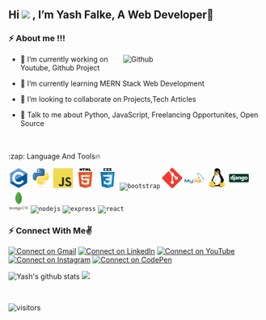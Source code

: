 ## Hi <img src="https://github.com/TheDudeThatCode/TheDudeThatCode/blob/master/Assets/Hi.gif" width="29px"> , I’m Yash Falke, A Web Developer🤎


### :zap: About me !!!
<img width="55%" align="right" alt="Github" src="https://raw.githubusercontent.com/onimur/.github/master/.resources/git-header.svg" />


- 🔭 I’m currently working on Youtube, Github Project

- 🌱 I’m currently learning MERN Stack Web Development

- 👯 I’m looking to collaborate on Projects,Tech Articles 

- 💬 Talk to me about Python, JavaScript, Freelancing Opportunites, Open Source 

<br/>
<br/>
:zap: Language And Tools🔥

<p align="left">
  <code><img src="https://github.com/AkashSingh3031/AkashSingh3031/blob/AkashSingh3031/images/c-original.svg" alt="C" width="40" height="40"/></code>
  <code><img src="https://github.com/AkashSingh3031/AkashSingh3031/blob/AkashSingh3031/images/python-original.svg" alt="python" width="40" height="40"/></code>  
  <code><img src="https://github.com/AkashSingh3031/AkashSingh3031/blob/AkashSingh3031/images/javascript-original.svg" alt="JavaScript" width="40" height="40"/></code>
  <code><img src="https://github.com/AkashSingh3031/AkashSingh3031/blob/AkashSingh3031/images/html5-original-wordmark.svg" alt="html5" height="40"/></code> 
  <code><img src="https://github.com/AkashSingh3031/AkashSingh3031/blob/AkashSingh3031/images/css3-original-wordmark.svg" alt="css3" height="40"/></code>
   <code><img src="https://github.com/tkswann2/tech-logos/blob/master/bootstrap.png" alt="bootstrap" width="40" height="40"/></code> 
  <code><img src="https://github.com/AkashSingh3031/AkashSingh3031/blob/AkashSingh3031/images/git-scm-icon.svg" alt="git" width="40" height="40"/></code> 
  <code><img src="https://github.com/AkashSingh3031/AkashSingh3031/blob/AkashSingh3031/images/mysql-original-wordmark.svg" alt="mysql" width="40" height="40"/></code>
  <code><img src="https://github.com/AkashSingh3031/AkashSingh3031/blob/AkashSingh3031/images/linux-original.svg" alt="Linux" width="40" height="40"/></code>
  <code><img src="https://github.com/AkashSingh3031/AkashSingh3031/blob/AkashSingh3031/images/django-original.svg" alt="Django" width="40" height="40"/></code>
  <code><img src="https://github.com/AkashSingh3031/AkashSingh3031/blob/AkashSingh3031/images/mongodb-original-wordmark.svg" alt="mongodb" width="40" height="40"/></code>
<code><img src="https://upload.wikimedia.org/wikipedia/commons/thumb/d/d9/Node.js_logo.svg/1200px-Node.js_logo.svg.png" alt="nodejs" width="40" height="40"/></code>
  <code><img src="https://www.sohamkamani.com/static/65137ed3c844d05124dcfdab28263c21/express-routing-logo.png" alt="express" width="40" height="40"/></code>
  <code><img src="https://upload.wikimedia.org/wikipedia/commons/thumb/a/a7/React-icon.svg/1200px-React-icon.svg.png" alt="react" width="40" height="40"/></code>
</p>

### :zap: Connect With Me✌️

[![Connect on Gmail](https://img.shields.io/badge/--Gmail?label=Gmail&logo=Gmail&style=social)](mailto:yashfalke77@gmail.com)
[![Connect on LinkedIn](https://img.shields.io/badge/--linkedin?label=LinkedIn&logo=LinkedIn&style=social)](https://www.linkedin.com/in//)
[![Connect on YouTube](https://img.shields.io/badge/--youtube?label=youtube&logo=YouTube&style=social)](https://www.youtube.com/channel/UCax8or2_bzQCHe0GdSLITOA)
[![Connect on Instagram](https://img.shields.io/badge/--instagram?label=Instagram&logo=Instagram&style=social)](https://www.instagram.com/yashfalke77/)
[![Connect on CodePen](https://img.shields.io/badge/--codepen?label=Codepen&logo=Codepen&style=social)](https://codepen.io/yashfalke77)


![Yash's github stats](https://github-readme-stats.vercel.app/api?username=yashfalke77&show_icons=true&hide_border=true)
<img width="48%" src="https://github-readme-streak-stats.herokuapp.com/?user=yashfalke77"/>

<br/>

![visitors](https://visitor-badge.laobi.icu/badge?page_id=yashfalke77.yashfalke77)
 
